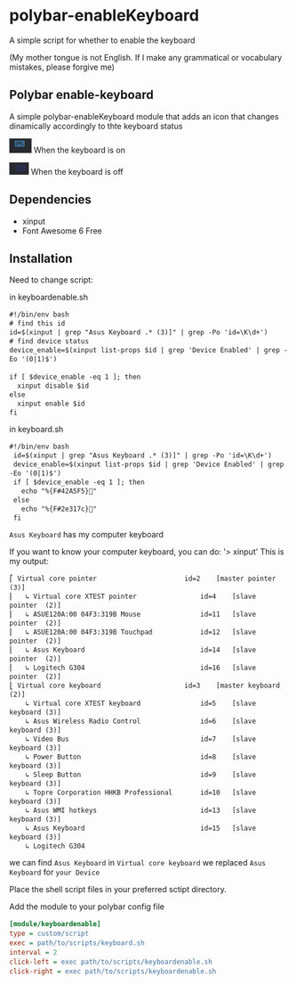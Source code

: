 # polybar-enableKeyboard
A simple script for whether to enable the keyboard

(My mother tongue is not English. If I make any grammatical or vocabulary mistakes, please forgive me)

## Polybar enable-keyboard 
A simple polybar-enableKeyboard module that adds an icon that changes dinamically accordingly to thte keyboard status

![on](https://github.com/apple115/polybar-enableKeyboard/blob/main/screenshots/DeepinScreenshot_select-area_20230818195118.png) When the keyboard is on

![off](https://github.com/apple115/polybar-enableKeyboard/blob/main/screenshots/DeepinScreenshot_select-area_20230818200820.png) When the keyboard is off

## Dependencies

- xinput
- Font Awesome 6 Free

## Installation

Need to change script:

in keyboardenable.sh

```
#!/bin/env bash
# find this id 
id=$(xinput | grep "Asus Keyboard .* (3)]" | grep -Po 'id=\K\d+')
# find device status
device_enable=$(xinput list-props $id | grep 'Device Enabled' | grep -Eo '(0|1)$')

if [ $device_enable -eq 1 ]; then
  xinput disable $id
else
  xinput enable $id
fi
```
in keyboard.sh
```
#!/bin/env bash
 id=$(xinput | grep "Asus Keyboard .* (3)]" | grep -Po 'id=\K\d+')
 device_enable=$(xinput list-props $id | grep 'Device Enabled' | grep -Eo '(0|1)$')
 if [ $device_enable -eq 1 ]; then
   echo "%{F#42A5F5}"
 else
   echo "%{F#2e317c}"
 fi
```

`Asus Keyboard` has my computer keyboard

If you want to know your computer keyboard, you can do:
'> xinput'
This is my output:
```
⎡ Virtual core pointer                    	id=2	[master pointer  (3)]
⎜   ↳ Virtual core XTEST pointer              	id=4	[slave  pointer  (2)]
⎜   ↳ ASUE120A:00 04F3:319B Mouse             	id=11	[slave  pointer  (2)]
⎜   ↳ ASUE120A:00 04F3:319B Touchpad          	id=12	[slave  pointer  (2)]
⎜   ↳ Asus Keyboard                           	id=14	[slave  pointer  (2)]
⎜   ↳ Logitech G304                           	id=16	[slave  pointer  (2)]
⎣ Virtual core keyboard                   	id=3	[master keyboard (2)]
    ↳ Virtual core XTEST keyboard             	id=5	[slave  keyboard (3)]
    ↳ Asus Wireless Radio Control             	id=6	[slave  keyboard (3)]
    ↳ Video Bus                               	id=7	[slave  keyboard (3)]
    ↳ Power Button                            	id=8	[slave  keyboard (3)]
    ↳ Sleep Button                            	id=9	[slave  keyboard (3)]
    ↳ Topre Corporation HHKB Professional     	id=10	[slave  keyboard (3)]
    ↳ Asus WMI hotkeys                        	id=13	[slave  keyboard (3)]
    ↳ Asus Keyboard                           	id=15	[slave  keyboard (3)]
    ↳ Logitech G304   
```
we can find `Asus Keyboard` in `Virtual core keyboard` 
we replaced `Asus Keyboard` for `your Device`


Place the shell script files in your preferred sctipt directory.

Add the module to your polybar config file

```ini
[module/keyboardenable]
type = custom/script
exec = path/to/scripts/keyboard.sh
interval = 2
click-left = exec path/to/scripts/keyboardenable.sh
click-right = exec path/to/scripts/keyboardenable.sh
```


